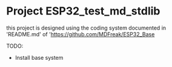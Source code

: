 # Project ESP32_test_md_stdlib 
this project is designed using the coding system documented in 
'README.md' of 'https://github.com/MDFreak/ESP32_Base


TODO:
-  Install base system

